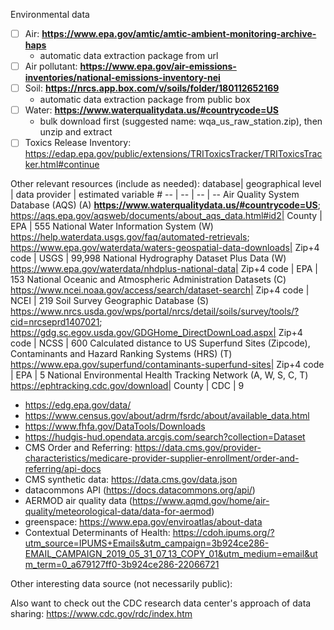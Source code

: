 Environmental data
- [ ] Air: **https://www.epa.gov/amtic/amtic-ambient-monitoring-archive-haps**
     - automatic data extraction package from url
- [ ] Air pollutant: **https://www.epa.gov/air-emissions-inventories/national-emissions-inventory-nei**
- [ ] Soil: **https://nrcs.app.box.com/v/soils/folder/180112652169**
     - automatic data extraction package from public box
- [ ] Water: **https://www.waterqualitydata.us/#countrycode=US**
     - bulk download first (suggested name: wqa_us_raw_station.zip), then unzip and extract
- [ ] Toxics Release Inventory: https://edap.epa.gov/public/extensions/TRIToxicsTracker/TRIToxicsTracker.html#continue

Other relevant resources (include as needed): 
database| geographical level | data provider | estimated variable #
-- | -- | -- | -- 
Air Quality System Database (AQS) (A) **https://www.waterqualitydata.us/#countrycode=US**; https://aqs.epa.gov/aqsweb/documents/about_aqs_data.html#id2| County | EPA | 555 
National Water Information System (W) https://help.waterdata.usgs.gov/faq/automated-retrievals; https://www.epa.gov/waterdata/waters-geospatial-data-downloads| Zip+4 code | USGS | 99,998
National Hydrography Dataset Plus Data (W) https://www.epa.gov/waterdata/nhdplus-national-data| Zip+4 code | EPA | 153
National Oceanic and Atmospheric Administration Datasets (C) https://www.ncei.noaa.gov/access/search/dataset-search| Zip+4 code | NCEI | 219
Soil Survey Geographic Database (S) https://www.nrcs.usda.gov/wps/portal/nrcs/detail/soils/survey/tools/?cid=nrcseprd1407021; https://gdg.sc.egov.usda.gov/GDGHome_DirectDownLoad.aspx| Zip+4 code | NCSS | 600
Calculated distance to US Superfund Sites (Zipcode), Contaminants and Hazard Ranking Systems (HRS) (T) https://www.epa.gov/superfund/contaminants-superfund-sites| Zip+4 code | EPA | 5
National Environmental Health Tracking Network (A, W, S, C, T) https://ephtracking.cdc.gov/download| County | CDC | 9

- https://edg.epa.gov/data/
- https://www.census.gov/about/adrm/fsrdc/about/available_data.html
- https://www.fhfa.gov/DataTools/Downloads
- https://hudgis-hud.opendata.arcgis.com/search?collection=Dataset
- CMS Order and Referring: https://data.cms.gov/provider-characteristics/medicare-provider-supplier-enrollment/order-and-referring/api-docs
- CMS synthetic data: https://data.cms.gov/data.json
- datacommons API (https://docs.datacommons.org/api/)
- AERMOD air quality data (https://www.aqmd.gov/home/air-quality/meteorological-data/data-for-aermod)
- greenspace: https://www.epa.gov/enviroatlas/about-data
- Contextual Determinants of Health: https://cdoh.ipums.org/?utm_source=IPUMS+Emails&utm_campaign=3b924ce286-EMAIL_CAMPAIGN_2019_05_31_07_13_COPY_01&utm_medium=email&utm_term=0_a679127ff0-3b924ce286-22066721

Other interesting data source (not necessarily public): 

Also want to check out the CDC research data center's approach of data sharing: https://www.cdc.gov/rdc/index.htm